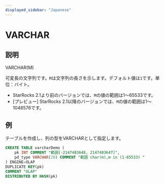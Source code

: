 ```yaml
---
displayed_sidebar: "Japanese"
---
```


# VARCHAR

## 説明

VARCHAR(M)

可変長の文字列です。`M`は文字列の長さを示します。デフォルト値は`1`です。単位：バイト。

- StarRocks 2.1より前のバージョンでは、`M`の値の範囲は1〜65533です。
- [プレビュー] StarRocks 2.1以降のバージョンでは、`M`の値の範囲は1〜1048576です。

## 例

テーブルを作成し、列の型をVARCHARとして指定します。

```SQL
CREATE TABLE varcharDemo (
    pk INT COMMENT "範囲[-2147483648, 2147483647]",
    pd_type VARCHAR(20) COMMENT "範囲 char(m),m in (1-65533) "
) ENGINE=OLAP 
DUPLICATE KEY(pk)
COMMENT "OLAP"
DISTRIBUTED BY HASH(pk)
```
